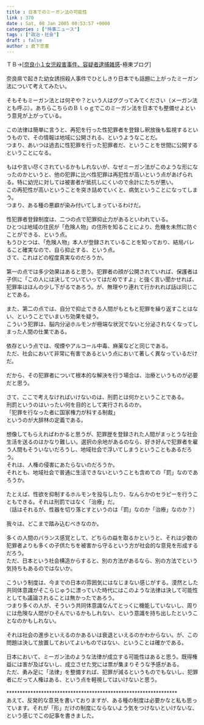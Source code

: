 ```yaml
---
title : 日本でのミーガン法の可能性
link : 370
date : Sat, 08 Jan 2005 00:53:57 +0000
categories : ["時事ニュース"]
tags : ["政治・社会"]
draft : false
author : 倉下忠憲
---
```


ＴＢ→[<A HREF="http://finalvent.cocolog-nifty.com/fareastblog/2004/12/post_17.html" TARGET="_blank">奈良小１女児殺害事件、容疑者逮捕雑感</A>-極東ブログ]<BR><BR>奈良県で起きた幼女誘拐殺人事件でひとしきり日本でも話題に上がったミーガン法について考えてみたい。<BR><BR>そもそもミーガン法とは何ぞや？という人はググってみてください（メーガン法とも呼ぶ）。あちらこちらのＢｌｏｇでこのミーガン法を日本でも整備せよという意見が上がっている。<BR><BR>この法律は簡単に言うと、再犯を行った性犯罪者を登録し釈放後も監視するというもので、その情報は地域に公開される、というようなことだ。<BR>つまり、あいつは過去に性犯罪を行った犯罪者だ、ということを世間に公開するということになる。<BR><BR>もはや言い尽くされているかもしれないが、なぜミーガン法がこのような形になったのかというと、他の犯罪に比べ性犯罪は再犯性が高いという点があげられる。特に幼児に対しては被害者が抵抗しにくいので余計にたちが悪い。<BR>この再犯性が高いということを突き詰めていくと、病気ということになってしまう。<BR>つまり、ある種の悪癖が染み付いてしまっているわけだ。<BR><BR>性犯罪者登録制度は、二つの点で犯罪抑止力があるといわれている。<BR>ひとつは地域の住民が「危険人物」の住所を知ることにより、危機を未然に防ぐことができる、という点。<BR>もうひとつは、「危険人物」本人が登録されていることを知っており、結局バレること確実なので、自ら抑止する、という点。<BR>さて、これはどの程度真実なのだろうか。<BR><BR>第一の点では多少効果はあると思う。犯罪者の顔が公開されていれば、保護者は子供に「この人には決してついていってはだめですよ」と強く言い聞かせれば、犯罪率はほんの少し下がるであろう。が、無理やり連れて行かれれば話は同じことである。<BR><BR>また、第二の点では、自分で抑止できる人間がもともと犯罪を繰り返すことはない、ということでいまいち効果を疑う。<BR>こういう犯罪は、脳内分泌ホルモンが極端な状況でないと分泌されなくなってしまった人間の仕業である。<BR><BR>依存という点では、喫煙やアルコール中毒、麻薬などと同じである。<BR>ただ、社会において非常に有害であるという点において著しく異なっているだけだ。<BR><BR>だから、その犯罪者について根本的な解決を行う場合は、治療というものが必要だと思う。<BR><BR>さて、ここで考えなければいけないのは、刑罰とは何かということである。<BR>刑罰というのはいったい何を目的として実行されるのか。<BR>「犯罪を行なった者に国家権力が科する制裁」<BR>というのが大辞林の定義である。<BR><BR>想像してもらえればわかると思うが、犯罪歴を登録された人間がまっとうな社会生活を送るのはかなり難しい。選択の余地があるのなら、好き好んで犯罪者を雇う人間もそういないだろうし、地域社会で浮いてしまうということもあるだろう。<BR>それは、人権の侵害にあたらないのだろうか。<BR>それとも、地域社会で普通に生活できないということも含めての「罰」なのであろうか。<BR><BR>たとえば、性欲を抑制するホルモンを投与したり、なんらかのセラピーを行うこともできる。それは刑罰ではなく「治療」だ。<BR>（話はそれるが、性器を切り落とすというのは「罰」なのか「治療」なのか？）<BR><BR>我々は、どこまで踏み込むべきなのか。<BR><BR>多くの人間のバランス感覚として、どちらの益を取るかというと、それは少数の犯罪者よりも多くの子供たちを被害から守るという方が社会的な意見を形成するだろう。<BR>ただ、日本という社会構造からすると、別の方法があるなら、別の方法でという気持ちもあるのではないか。<BR><BR>こういう制度は、今までの日本の雰囲気にはなじまない感じがする。漠然とした共同体意識がそこらじゅうに漂っていた時代にはこのような法律は決して可能性としても議論されることは無かったであろう。<BR>つまり多くの人が、そういう共同体意識なんてとっくに機能していないし、周りには危険な人間がひそんでいるかもしれない、という意識を持ち出したということなのかもしれない。<BR><BR>それは社会の進歩といえるのかあるいは衰退といえるのかわからない。が、この問題は決して放置しておいてよいものではない、ということは確かである。<BR><BR>日本において、ミーガン法のような法律が成立する可能性はあると思う。既得権益には害が及ばないし、成立させた党には票が集まりそうな予感がある。<BR>ただ、勇み足に「法律」を整備すれば、犯罪が減るというものでもないし、犯罪者にだって人権はある、という点を軽視してはいけないと思う。<BR><BR>****************************************************************<BR>あえて、反発的な意見を書いておりますが、ある種の制度は必要かなと私も思っています。それが「形」だけの制度にならないよう気をつけないといけないな、という感じでこの記事を書きました。<br><br>

